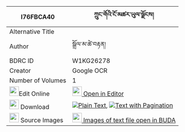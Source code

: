 |I76FBCA40|ཀྲུང་གོའི་ངོ་མཚར་ཡུལ་ལྗོངས། 
| --- | --- 
|Alternative Title |
|Author| སྒྲོལ་མ་ཚེ་བརྟན།
|BDRC ID | W1KG26278
|Creator | Google OCR
|Number of Volumes| 1
|<img width="25" src="https://img.icons8.com/color/25/000000/edit-property.png">Edit Online| [<img width="25" src="https://avatars.githubusercontent.com/u/45091458?s=200&v=4"> Open in Editor](http://editor.openpecha.org/I76FBCA40)
|<img width="25" src="https://img.icons8.com/fluent/48/000000/download-2.png"/>  Download | [![](https://img.icons8.com/color/20/000000/txt.png)Plain Text](https://github.com/Openpecha/I76FBCA40/releases/download/v1/trung_go_i_ngotsar_yuljong_plain_I76FBCA40.zip), [![](https://img.icons8.com/color/20/000000/txt.png)Text with Pagination](https://github.com/Openpecha/I76FBCA40/releases/download/v1/trung_go_i_ngotsar_yuljong_pages_I76FBCA40.zip)
|<img width="25" src="https://img.icons8.com/plasticine/100/000000/pictures-folder.png"/>  Source Images | [<img width="25" src="https://library.bdrc.io/icons/BUDA-small.svg"> Images of text file open in BUDA](https://library.bdrc.io/show/bdr:W1KG26278)